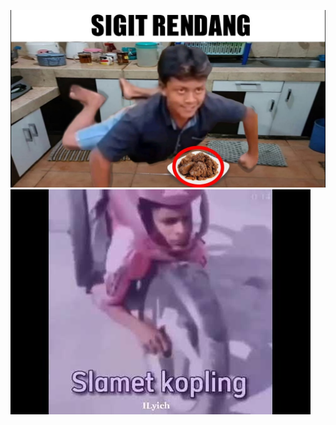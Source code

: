 ![gambar](https://github.com/IDOYGAMING/Jawir/blob/main/ss/sigit%20anjir.jpg)
![gambar](https://github.com/IDOYGAMING/Jawir/blob/main/ss/slamet%20cuy.jpg)